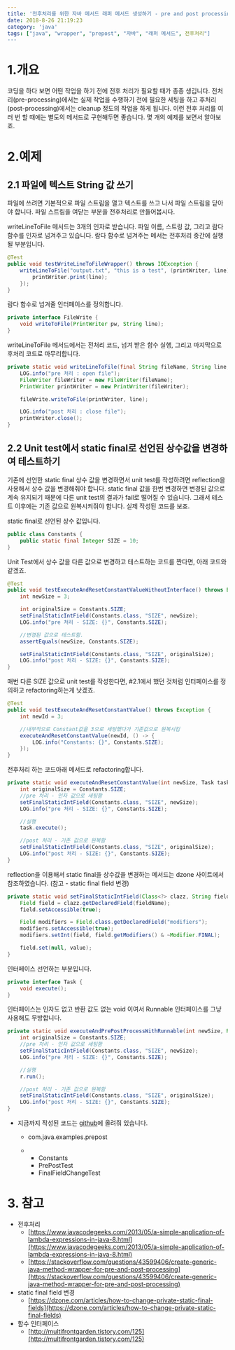 ```yaml
---
title: '전후처리를 위한 자바 메서드 래퍼 메서드 생성하기 - pre and post processing for java wrapper method'
date: 2018-8-26 21:19:23
category: 'java'
tags: ["java", "wrapper", "prepost", "자바", "래퍼 메서드", 전후처리"]
---
```


# 1.개요

코딩을 하다 보면 어떤 작업을 하기 전에 전후 처리가 필요할 때가 종종 생깁니다. 전처리(pre-processing)에서는 실제 작업을 수행하기 전에 필요한 세팅을 하고 후처리(post-processing)에서는 cleanup 정도의 작업을 하게 됩니다. 이런 전후 처리를 여러 번 할 때에는 별도의 메서드로 구현해두면 좋습니다. 몇 개의 예제를 보면서 알아보죠.

# 2.예제

## 2.1 파일에 텍스트 String 값 쓰기

파일에 쓰려면 기본적으로 파일 스트림을 열고 텍스트를 쓰고 나서 파일 스트림을 닫아야 합니다. 파일 스트림을 여닫는 부분을 전후처리로 만들어봅시다.

writeLineToFile 메서드는 3개의 인자로 받습니다. 파일 이름, 스트링 값, 그리고 람다 함수를 인자로 넘겨주고 있습니다. 람다 함수로 넘겨주는 메서는 전후처리 중간에 실행될 부분입니다.

```java
@Test
public void testWriteLineToFileWrapper() throws IOException {
    writeLineToFile("output.txt", "this is a test", (printWriter, line) -> {
        printWriter.print(line);
    });
}
```

람다 함수로 넘겨줄 인터페이스를 정의합니다.

```java
private interface FileWrite {
	void writeToFile(PrintWriter pw, String line);
}
```

writeLineToFile 메서드에서는 전처리 코드, 넘겨 받은 함수 실행, 그리고 마지막으로 후처리 코드로 마무리합니다. 

```java
private static void writeLineToFile(final String fileName, String line, FileWrite fileWrite) throws IOException {
    LOG.info("pre 처리 : open file");
    FileWriter fileWriter = new FileWriter(fileName);
    PrintWriter printWriter = new PrintWriter(fileWriter);

    fileWrite.writeToFile(printWriter, line);

    LOG.info("post 처리 : close file");
    printWriter.close();
}
```

## 2.2 Unit test에서 static final로 선언된 상수값을 변경하여 테스트하기

기존에 선언한 static final 상수 값을 변경하면서 unit test를 작성하려면 reflection을 사용해서 상수 값을 변경해줘야 합니다. static final 값을 한번 변경하면 변경된 값으로 계속 유지되기 때문에 다른 unit test의 결과가 fail로 떨어질 수 있습니다. 그래서 테스트 이후에는 기존 값으로 원복시켜줘야 합니다. 실제 작성된 코드를 보죠.

static final로 선언된 상수 값입니다. 

```java
public class Constants {
	public static final Integer SIZE = 10;
}
```

Unit Test에서 상수 값을 다른 값으로 변경하고 테스트하는 코드를 짠다면, 아래 코드와 같겠죠. 

```java
@Test
public void testExecuteAndResetConstantValueWithoutInterface() throws Exception {
    int newSize = 3;

    int originalSize = Constants.SIZE;
    setFinalStaticIntField(Constants.class, "SIZE", newSize);
    LOG.info("pre 처리 - SIZE: {}", Constants.SIZE);

    //변경된 값으로 테스트함. 
    assertEquals(newSize, Constants.SIZE);

    setFinalStaticIntField(Constants.class, "SIZE", originalSize);
    LOG.info("post 처리 - SIZE: {}", Constants.SIZE);
}
```

매번 다른 SIZE 값으로 unit test를 작성한다면, #2.1에서 했던 것처럼 인터페이스를 정의하고 refactoring하는게 낫겠죠. 

```java
@Test
public void testExecuteAndResetConstantValue() throws Exception {
    int newId = 3;

    //내부적으로 Constant값을 3으로 세팅했다가 기존값으로 원복시킴
    executeAndResetConstantValue(newId, () -> {
        LOG.info("Constants: {}", Constants.SIZE);
    });
}
```

전후처리 하는 코드아래 메서드로 refactoring합니다. 

```java
private static void executeAndResetConstantValue(int newSize, Task task) throws NoSuchFieldException, IllegalAccessException {
    int originalSize = Constants.SIZE;
    //pre 처리 - 인자 값으로 세팅함
    setFinalStaticIntField(Constants.class, "SIZE", newSize);
    LOG.info("pre 처리 - SIZE: {}", Constants.SIZE);

    //실행
    task.execute();

    //post 처리 - 기존 값으로 원복함
    setFinalStaticIntField(Constants.class, "SIZE", originalSize);
    LOG.info("post 처리 - SIZE: {}", Constants.SIZE);
}
```

reflection을 이용해서 static final을 상수값을 변경하는 메서드는 dzone 사이트에서 참조하였습니다. (참고 - static final field 변경)

```java
private static void setFinalStaticIntField(Class<?> clazz, String fieldName, Object value) throws NoSuchFieldException, IllegalAccessException {
    Field field = clazz.getDeclaredField(fieldName);
    field.setAccessible(true);

    Field modifiers = Field.class.getDeclaredField("modifiers");
    modifiers.setAccessible(true);
    modifiers.setInt(field, field.getModifiers() & ~Modifier.FINAL);

    field.set(null, value);
}
```

인터페이스 선언하는 부분입니다. 

```java
private interface Task {
    void execute();
}
```

인터페이스는 인자도 없고 반환 값도 없는 void 이여서 Runnable 인터페이스를 그냥 사용해도 무방합니다.

```java
private static void executeAndPrePostProcessWithRunnable(int newSize, Runnable r) throws NoSuchFieldException, IllegalAccessException {
    int originalSize = Constants.SIZE;
    //pre 처리 - 인자 값으로 세팅함
    setFinalStaticIntField(Constants.class, "SIZE", newSize);
    LOG.info("pre 처리 - SIZE: {}", Constants.SIZE);

    //실행
    r.run();

    //post 처리 - 기존 값으로 원복함
    setFinalStaticIntField(Constants.class, "SIZE", originalSize);
    LOG.info("post 처리 - SIZE: {}", Constants.SIZE);
}
```

- 지금까지 작성된 코드는 [github](https://github.com/kenshin579/tutorials-java-examples/tree/master/java8)에 올려줘 있습니다. 
  
  - com.java.examples.prepost
  
  - - Constants
    - PrePostTest
    - FinalFieldChangeTest

# 3. 참고

- 전후처리
  - [https://www.javacodegeeks.com/2013/05/a-simple-application-of-lambda-expressions-in-java-8.html](https://www.javacodegeeks.com/2013/05/a-simple-application-of-lambda-expressions-in-java-8.html)
  - [https://stackoverflow.com/questions/43599406/create-generic-java-method-wrapper-for-pre-and-post-processing](https://stackoverflow.com/questions/43599406/create-generic-java-method-wrapper-for-pre-and-post-processing)
- static final field 변경 
  - [https://dzone.com/articles/how-to-change-private-static-final-fields](https://dzone.com/articles/how-to-change-private-static-final-fields)
- 함수 인터페이스 
  - [http://multifrontgarden.tistory.com/125](http://multifrontgarden.tistory.com/125)
